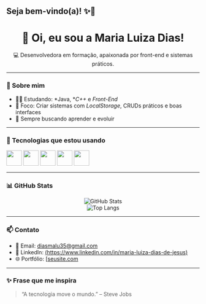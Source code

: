 ## Seja bem-vindo(a)! ✨👋

<h1 align="center">👋 Oi, eu sou a Maria Luiza Dias!</h1>

<p align="center">
💻 Desenvolvedora em formação, apaixonada por front-end e sistemas práticos.
</p>

---

### 🌟 Sobre mim
- 👩‍💻 Estudando: *Java, **C++* e *Front-End*
- 🎯 Foco: Criar sistemas com *LocalStorage*, CRUDs práticos e boas interfaces
- 🧠 Sempre buscando aprender e evoluir

---

### 🧰 Tecnologias que estou usando

<p>
  <img src="https://cdn.jsdelivr.net/gh/devicons/devicon/icons/html5/html5-original.svg" width="40px" />
  <img src="https://cdn.jsdelivr.net/gh/devicons/devicon/icons/css3/css3-original.svg" width="40px" />
  <img src="https://cdn.jsdelivr.net/gh/devicons/devicon/icons/javascript/javascript-original.svg" width="40px" />
  <img src="https://cdn.jsdelivr.net/gh/devicons/devicon/icons/java/java-original.svg" width="40px" />
  <img src="https://cdn.jsdelivr.net/gh/devicons/devicon/icons/cplusplus/cplusplus-original.svg" width="40px" />
</p>

---

### 📊 GitHub Stats

<div align="center">
  <img src="https://github-readme-stats.vercel.app/api?username=maludias&show_icons=true&theme=tokyonight" alt="GitHub Stats" />
  <br/>
  <img src="https://github-readme-stats.vercel.app/api/top-langs/?username=maludias&layout=compact&theme=tokyonight" alt="Top Langs" />
</div>

---

### 📫 Contato

- 💌 Email: [diasmalu35@gmail.com](diasmalu35@gmail.com)
- 💼 LinkedIn: [(https://www.linkedin.com/in/maria-luiza-dias-de-jesus)](https://www.linkedin.com/in/maria-luiza-dias-de-jesus)
- 🌐 Portfólio: [[seusite.com](https://seusite.com](https://marialdias.github.io/Portf-lio-Maria-Dias/))

---

### ✨ Frase que me inspira
> “A tecnologia move o mundo.” – Steve Jobs
